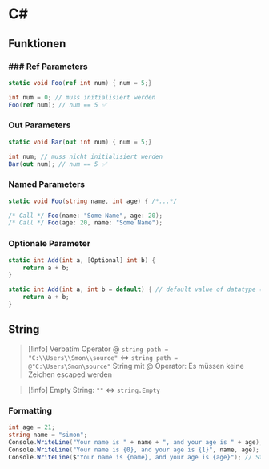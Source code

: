 # C\#

## Funktionen

### ### Ref Parameters

```cs
static void Foo(ref int num) { num = 5;}

int num = 0; // muss initialisiert werden
Foo(ref num); // num == 5 ✅

```

### Out Parameters

```cs
static void Bar(out int num) { num = 5;}

int num; // muss nicht initialisiert werden
Bar(out num); // num == 5 ✅

```

### Named Parameters

```cs
static void Foo(string name, int age) { /*...*/ 

/* Call */ Foo(name: "Some Name", age: 20);
/* Call */ Foo(age: 20, name: "Some Name");
```

### Optionale Parameter

```cs
static int Add(int a, [Optional] int b) {
    return a + b;
}

static int Add(int a, int b = default) { // default value of datatype (for int its 0)
    return a + b;
}
```

## String

> [!info] Verbatim Operator @
> `string path = "C:\\Users\\Smon\\source"` $\iff$
> `string path = @"C:\Users\Smon\source"` String mit @ Operator: Es müssen keine Zeichen escaped werden

> [!info] Empty String: `""` $\iff$ `string.Empty`

### Formatting

```cs
int age = 21;
string name = "simon";
Console.WriteLine("Your name is " + name + ", and your age is " + age); // String concatenation
Console.WriteLine("Your name is {0}, and your age is {1}", name, age); // String formatting
Console.WriteLine($"Your name is {name}, and your age is {age}"); // String interpolation
```
